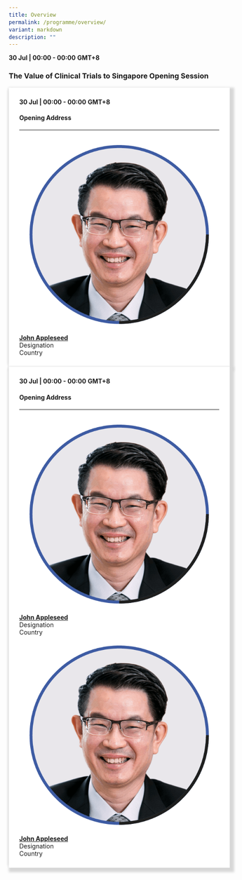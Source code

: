 ```yaml
---
title: Overview
permalink: /programme/overview/
variant: markdown
description: ""
---
```

<div>
    <b>30 Jul | 00:00 - 00:00</b>&nbsp;<b>GMT+8</b>
    <h3>The Value of Clinical Trials to Singapore Opening Session</h3>
  </div>
  <section>
    <div class="bp-container is-fluid">
      <div class="row">
        <div class="col is-full">
            <div class="row">
              <div class="col is-12">
                <div class="border bg-light h-100 position-relative">
                  <div class="p-4">
                    <div class="programme-time">
                      <b>30 Jul | 00:00 - 00:00</b>&nbsp;<b>GMT+8</b>
                    </div>
                    <h4 class="programme-title">Opening Address</h4>
                    <hr class="my-3 border-primary">
                    <div class="speakers px-2">
                      <div class="row">
                        <div class="col is-6 prog-speaker">
                          <div class="row">
                            <div class="col is-4">
                              <img alt="john Appleseed" src="/images/Speakers_John_Lim.png" class="speaker-image mb-4">
                            </div>
                            <div class="col is-8">
                              <div class="speaker-name text-ellipsis">
                                <a rel="noopener" class="speaker-name text-ellipsis" href="#"><b>John Appleseed</b></a>
                              </div>
                              <div class="text-ellipsis speaker-position">
                                Designation
                              </div>
                              <div class="text-ellipsis speaker-company">
                                Country
                              </div>
                            </div>
                          </div>
                        </div>
                      </div>
                    </div>
                  </div>
                </div>
              </div>
            </div>
            <div class="row">
              <div class="col is-12">
                <div class="border bg-light h-100 position-relative">
                  <div class="p-4">
                    <div class="programme-time">
                      <b>30 Jul | 00:00 - 00:00</b>&nbsp;<b>GMT+8</b>
                    </div>
                    <h4 class="programme-title">Opening Address</h4>
                    <hr class="my-3 border-primary">
                    <div class="speakers px-2">
                      <div class="row">
                        <div class="col is-6 prog-speaker">
                          <div class="row">
                            <div class="col is-4">
                              <img alt="john Appleseed" src="/images/Speakers_John_Lim.png" class="speaker-image mb-4">
                            </div>
                            <div class="col is-8">
                              <div class="speaker-name text-ellipsis">
                                <a rel="noopener" class="speaker-name text-ellipsis" href="#"><b>John Appleseed</b></a>
                              </div>
                              <div class="text-ellipsis speaker-position">
                                Designation
                              </div>
                              <div class="text-ellipsis speaker-company">
                                Country
                              </div>
                            </div>
                          </div>
                        </div>
                        <div class="col is-6 prog-speaker">
                          <div class="row">
                            <div class="col is-4">
                              <img alt="john Appleseed" src="/images/Speakers_John_Lim.png" class="speaker-image mb-4">
                            </div>
                            <div class="col is-8">
                              <div class="speaker-name text-ellipsis">
                                <a rel="noopener" class="speaker-name text-ellipsis" href="#"><b>John Appleseed</b></a>
                              </div>
                              <div class="text-ellipsis speaker-position">
                                Designation
                              </div>
                              <div class="text-ellipsis speaker-company">
                                Country
                              </div>
                            </div>
                          </div>
                        </div>
                      </div>
                    </div>
                  </div>
                </div>
              </div>
            </div>
        </div>
      </div>
    </div>
  </section>
  
  <style type="text/css">
    hr.my-3 {
      margin-top: 0.75rem;
      margin-bottom: 0.75rem;
    }
  
    .is-left {
      text-align: left;
    }
    .content h4 {
      font-weight: 500;
      color: #337b9a !important;
      margin-top: 1rem;
    }
    .bg-light {
      background-color: #fff !important;
      box-shadow: 5px 5px 5px 5px rgb(215 215 215),
        -5px 0 6px -4px rgb(215 215 215);
    }
    .p-4 {
      padding: 1.5rem !important;
    }
    .content a {
      text-decoration: none;
    }
    .content h3 {
      margin-top: 1rem;
    }
	.bp-container.is-fluid {
	margin-left: 0px;
	margin-right: 0px;
	}
  </style>
  